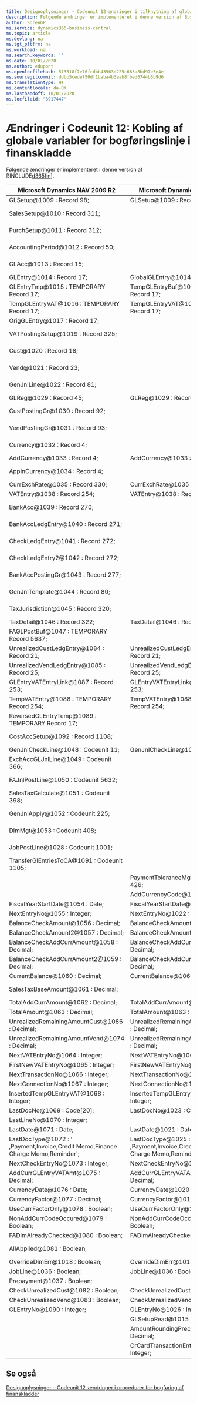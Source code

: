 ```yaml
---
title: Designoplysninger – Codeunit 12-ændringer i tilknytning af globale variabler for bogføringslinje i finanskladde | Microsoft Docs
description: Følgende ændringer er implementeret i denne version af Business Central.
author: SorenGP
ms.service: dynamics365-business-central
ms.topic: article
ms.devlang: na
ms.tgt_pltfrm: na
ms.workload: na
ms.search.keywords: ''
ms.date: 10/01/2020
ms.author: edupont
ms.openlocfilehash: 513518f7e76fcdbb43563d225c683a8bd97e5e4e
ms.sourcegitcommit: ddbb5cede750df1baba4b3eab8fbed6744b5b9d6
ms.translationtype: HT
ms.contentlocale: da-DK
ms.lasthandoff: 10/01/2020
ms.locfileid: "3917447"
---
```

# <a name="codeunit-12-changes-mapping-global-variables-for-general-journal-post-line"></a>Ændringer i Codeunit 12: Kobling af globale variabler for bogføringslinje i finanskladde
Følgende ændringer er implementeret i denne version af [!INCLUDE[d365fin](includes/d365fin_md.md)].  

|**Microsoft Dynamics NAV 2009 R2**|**Microsoft Dynamics NAV 2013 R2**|**Bemærkning**|  
|----------------------------------------|----------------------------------------|-----------------|  
|GLSetup@1009 : Record 98;|GLSetup@1009 : Record 98;|Uændret|  
|SalesSetup@1010 : Record 311;||Ændret til lokal|  
|PurchSetup@1011 : Record 312;||Ændret til lokal|  
|AccountingPeriod@1012 : Record 50;||Ændret til lokal|  
|GLAcc@1013 : Record 15;||Ændret til lokal|  
|GLEntry@1014 : Record 17;|GlobalGLEntry@1014 : Record 17;|Omdøbt|  
|GLEntryTmp@1015 : TEMPORARY Record 17;|TempGLEntryBuf@1010 : TEMPORARY Record 17;|Omdøbt|  
|TempGLEntryVAT@1016 : TEMPORARY Record 17;|TempGLEntryVAT@1016 : TEMPORARY Record 17;|Uændret|  
|OrigGLEntry@1017 : Record 17;||Slettet|  
|VATPostingSetup@1019 : Record 325;||Ændret til lokal|  
|Cust@1020 : Record 18;||Ændret til lokal|  
|Vend@1021 : Record 23;||Ændret til lokal|  
|GenJnlLine@1022 : Record 81;||Ændret til lokal|  
|GLReg@1029 : Record 45;|GLReg@1029 : Record 45;|Uændret|  
|CustPostingGr@1030 : Record 92;||Ændret til lokal|  
|VendPostingGr@1031 : Record 93;||Ændret til lokal|  
|Currency@1032 : Record 4;||Ændret til lokal|  
|AddCurrency@1033 : Record 4;|AddCurrency@1033 : Record 4;|Uændret|  
|ApplnCurrency@1034 : Record 4;||Ændret til lokal|  
|CurrExchRate@1035 : Record 330;|CurrExchRate@1035 : Record 330;|Uændret|  
|VATEntry@1038 : Record 254;|VATEntry@1038 : Record 254;|Uændret|  
|BankAcc@1039 : Record 270;||Ændret til lokal|  
|BankAccLedgEntry@1040 : Record 271;||Ændret til lokal|  
|CheckLedgEntry@1041 : Record 272;||Ændret til lokal|  
|CheckLedgEntry2@1042 : Record 272;||Ændret til lokal|  
|BankAccPostingGr@1043 : Record 277;||Ændret til lokal|  
|GenJnlTemplate@1044 : Record 80;||Ændret til lokal|  
|TaxJurisdiction@1045 : Record 320;||Ændret til lokal|  
|TaxDetail@1046 : Record 322;|TaxDetail@1046 : Record 322;|Uændret|  
|FAGLPostBuf@1047 : TEMPORARY Record 5637;||Ændret til lokal|  
|UnrealizedCustLedgEntry@1084 : Record 21;|UnrealizedCustLedgEntry@1084 : Record 21;|Uændret|  
|UnrealizedVendLedgEntry@1085 : Record 25;|UnrealizedVendLedgEntry@1085 : Record 25;|Uændret|  
|GLEntryVATEntryLink@1087 : Record 253;|GLEntryVATEntryLink@1087 : Record 253;|Uændret|  
|TempVATEntry@1088 : TEMPORARY Record 254;|TempVATEntry@1088 : TEMPORARY Record 254;|Uændret|  
|ReversedGLEntryTemp@1089 : TEMPORARY Record 17;||Flyttet til Codeunit17|  
|CostAccSetup@1092 : Record 1108;||Ændret til lokal|  
|GenJnlCheckLine@1048 : Codeunit 11;|GenJnlCheckLine@1001 : Codeunit 11;|Uændret|  
|ExchAccGLJnlLine@1049 : Codeunit 366;||Ændret til lokal|  
|FAJnlPostLine@1050 : Codeunit 5632;||Ændret til lokal|  
|SalesTaxCalculate@1051 : Codeunit 398;||Ændret til lokal|  
|GenJnlApply@1052 : Codeunit 225;||Ændret til lokal|  
|DimMgt@1053 : Codeunit 408;||Ændret til lokal|  
|JobPostLine@1028 : Codeunit 1001;||Ændret til lokal|  
|TransferGlEntriesToCA@1091 : Codeunit 1105;||Ændret til lokal|  
||PaymentToleranceMgt@1002 : Codeunit 426;|Tilføjet|  
||AddCurrencyCode@1117 : Kode[10];|Tilføjet|  
|FiscalYearStartDate@1054 : Date;|FiscalYearStartDate@1011 : Date;|Uændret|  
|NextEntryNo@1055 : Integer;|NextEntryNo@1022 : Integer;|Uændret|  
|BalanceCheckAmount@1056 : Decimal;|BalanceCheckAmount@1056 : Decimal;|Uændret|  
|BalanceCheckAmount2@1057 : Decimal;|BalanceCheckAmount2@1057 : Decimal;|Uændret|  
|BalanceCheckAddCurrAmount@1058 : Decimal;|BalanceCheckAddCurrAmount@1058 : Decimal;|Uændret|  
|BalanceCheckAddCurrAmount2@1059 : Decimal;|BalanceCheckAddCurrAmount2@1059 : Decimal;|Uændret|  
|CurrentBalance@1060 : Decimal;|CurrentBalance@1060 : Decimal;|Uændret|  
|SalesTaxBaseAmount@1061 : Decimal;||Ændret til lokal|  
|TotalAddCurrAmount@1062 : Decimal;|TotalAddCurrAmount@1062 : Decimal;|Uændret|  
|TotalAmount@1063 : Decimal;|TotalAmount@1063 : Decimal;|Uændret|  
|UnrealizedRemainingAmountCust@1086 : Decimal;|UnrealizedRemainingAmountCust@1086 : Decimal;|Uændret|  
|UnrealizedRemainingAmountVend@1074 : Decimal;|UnrealizedRemainingAmountVend@1074 : Decimal;|Uændret|  
|NextVATEntryNo@1064 : Integer;|NextVATEntryNo@1064 : Integer;|Uændret|  
|FirstNewVATEntryNo@1065 : Integer;|FirstNewVATEntryNo@1065 : Integer;|Uændret|  
|NextTransactionNo@1066 : Integer;|NextTransactionNo@1066 : Integer;|Uændret|  
|NextConnectionNo@1067 : Integer;|NextConnectionNo@1067 : Integer;|Uændret|  
|InsertedTempGLEntryVAT@1068 : Integer;|InsertedTempGLEntryVAT@1027 : Integer;|Uændret|  
|LastDocNo@1069 : Code[20];|LastDocNo@1023 : Code[20];|Uændret|  
|LastLineNo@1070 : Integer;||Slettet|  
|LastDate@1071 : Date;|LastDate@1021 : Date;|Uændret|  
|LastDocType@1072 : ' ,Payment,Invoice,Credit Memo,Finance Charge Memo,Reminder';|LastDocType@1025 : ' ,Payment,Invoice,Credit Memo,Finance Charge Memo,Reminder';|Uændret|  
|NextCheckEntryNo@1073 : Integer;|NextCheckEntryNo@1028 : Integer;|Uændret|  
|AddCurrGLEntryVATAmt@1075 : Decimal;|AddCurrGLEntryVATAmt@1017 : Decimal;|Uændret|  
|CurrencyDate@1076 : Date;|CurrencyDate@1020 : Date;|Uændret|  
|CurrencyFactor@1077 : Decimal;|CurrencyFactor@1019 : Decimal;|Uændret|  
|UseCurrFactorOnly@1078 : Boolean;|UseCurrFactorOnly@1078 : Boolean;|Uændret|  
|NonAddCurrCodeOccured@1079 : Boolean;|NonAddCurrCodeOccured@1079 : Boolean;|Uændret|  
|FADimAlreadyChecked@1080 : Boolean;|FADimAlreadyChecked@1080 : Boolean;|Uændret|  
|AllApplied@1081 : Boolean;||Ændret til lokal|  
|OverrideDimErr@1018 : Boolean;|OverrideDimErr@1018 : Boolean;|Uændret|  
|JobLine@1036 : Boolean;|JobLine@1036 : Boolean;|Uændret|  
|Prepayment@1037 : Boolean;||Slettet|  
|CheckUnrealizedCust@1082 : Boolean;|CheckUnrealizedCust@1082 : Boolean;|Uændret|  
|CheckUnrealizedVend@1083 : Boolean;|CheckUnrealizedVend@1083 : Boolean;|Uændret|  
|GLEntryNo@1090 : Integer;|GLEntryNo@1026 : Integer;|Uændret|  
||GLSetupRead@1015 : Boolean;|Tilføjet|  
||AmountRoundingPrecision@1012 : Decimal;|Tilføjet|  
||CrCardTransactionEntryNo@1013 : Integer;|Tilføjet|  

## <a name="see-also"></a>Se også  
 [Designoplysninger – Codeunit 12-ændringer i procedurer for bogføring af finanskladder](design-details-codeunit-12-changes-changes-in-general-journal-post-procedures.md)
